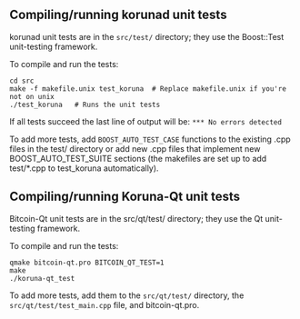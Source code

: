 Compiling/running korunad unit tests
------------------------------------

korunad unit tests are in the `src/test/` directory; they
use the Boost::Test unit-testing framework.

To compile and run the tests:

	cd src
	make -f makefile.unix test_koruna  # Replace makefile.unix if you're not on unix
	./test_koruna   # Runs the unit tests

If all tests succeed the last line of output will be:
`*** No errors detected`

To add more tests, add `BOOST_AUTO_TEST_CASE` functions to the existing
.cpp files in the test/ directory or add new .cpp files that
implement new BOOST_AUTO_TEST_SUITE sections (the makefiles are
set up to add test/*.cpp to test_koruna automatically).


Compiling/running Koruna-Qt unit tests
---------------------------------------

Bitcoin-Qt unit tests are in the src/qt/test/ directory; they
use the Qt unit-testing framework.

To compile and run the tests:

	qmake bitcoin-qt.pro BITCOIN_QT_TEST=1
	make
	./koruna-qt_test

To add more tests, add them to the `src/qt/test/` directory,
the `src/qt/test/test_main.cpp` file, and bitcoin-qt.pro.
